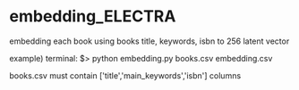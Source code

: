 # embedding_ELECTRA
embedding each book using books title, keywords, isbn to 256 latent vector

example)
terminal: $> python embedding.py books.csv embedding.csv

books.csv must contain ['title','main_keywords','isbn'] columns
